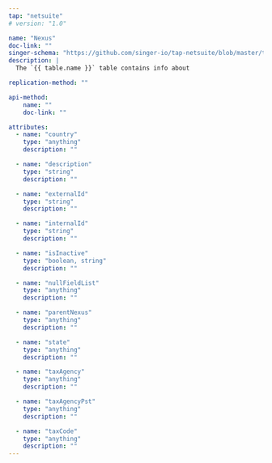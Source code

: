 ```yaml
---
tap: "netsuite"
# version: "1.0"

name: "Nexus"
doc-link: ""
singer-schema: "https://github.com/singer-io/tap-netsuite/blob/master/tap_netsuite/schemas/Nexus.json"
description: |
  The `{{ table.name }}` table contains info about 

replication-method: ""

api-method:
    name: ""
    doc-link: ""

attributes:
  - name: "country"
    type: "anything"
    description: ""

  - name: "description"
    type: "string"
    description: ""

  - name: "externalId"
    type: "string"
    description: ""

  - name: "internalId"
    type: "string"
    description: ""

  - name: "isInactive"
    type: "boolean, string"
    description: ""

  - name: "nullFieldList"
    type: "anything"
    description: ""

  - name: "parentNexus"
    type: "anything"
    description: ""

  - name: "state"
    type: "anything"
    description: ""

  - name: "taxAgency"
    type: "anything"
    description: ""

  - name: "taxAgencyPst"
    type: "anything"
    description: ""

  - name: "taxCode"
    type: "anything"
    description: ""
---
```

